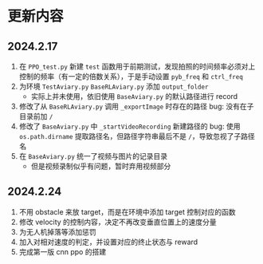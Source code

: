 # 更新内容

## 2024.2.17

1. 在 `PPO_test.py` 新建 `test` 函数用于前期测试，发现拍照的时间频率必须对上控制的频率（有一定的倍数关系），于是手动设置 `pyb_freq` 和 `ctrl_freq`
2. 为环境 `TestAviary.py` `BaseRLAviary.py` 添加 `output_folder`
    - 实际上并未使用，依旧使用 `BaseAviary.py`  的默认路径进行 record
3. 修改了从 `BaseRLAviary.py` 调用 `_exportImage` 时存在的路径 bug: 没有在子目录前加 `/`
4. 修改了 `BaseAviary.py` 中 `_startVideoRecording` 新建路径的 bug: 使用 `os.path.dirname` 提取路径名，但路径字符串最后不是 `/`，导致忽视了子路径名
5. 在 `BaseAviary.py` 统一了视频与图片的记录目录
    - 但是视频录制似乎有问题，暂时弃用视频部分

## 2024.2.24

1. 不用 obstacle 来放 target，而是在环境中添加 target 控制对应的函数
2. 修改 velocity 的控制内容，决定不再改变垂直位置上的速度分量
3. 为无人机掉落等添加惩罚
4. 加入对相对速度的判定，并设置对应的终止状态与 reward
5. 完成第一版 cnn ppo 的搭建